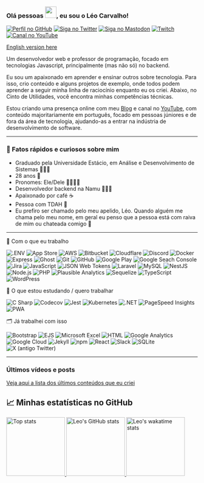 ### Olá pessoas <img src="https://raw.githubusercontent.com/MartinHeinz/MartinHeinz/master/wave.gif" width="30px">, eu sou o Léo Carvalho!

[![Perfil no GitHub](https://img.shields.io/github/followers/carvalholeo?style=for-the-badge&logo=github&logoColor=white)](https://github.com/carvalholeo)
[![Siga no Twitter](https://img.shields.io/twitter/follow/_carvalho_leo?style=for-the-badge&logo=x&logoColor=white)](https://twitter.com/_carvalho_leo)
[![Siga no Mastodon](https://img.shields.io/mastodon/follow/109525667964736745?domain=https%3A%2F%2Fbolha.us&style=for-the-badge&logo=mastodon&logoColor=white)](https://bolha.us/@carvalholeo)
[![Twitch](https://img.shields.io/twitch/status/carvalho_leo?style=for-the-badge&logo=twitch&logoColor=white)](https://twitch.com/carvalho_leo)
[![Canal no YouTube](https://img.shields.io/youtube/channel/subscribers/UC8c7IUMpnczt9pmsHlXYxXw?style=for-the-badge&logo=youtube&logoColor=white)](https://youtube.com/@carvalho_leo)

[English version here](README.md)

Um desenvolvedor web e professor de programação, focado em tecnologias Javascript, principalmente (mas não só) no backend.

Eu sou um apaixonado em aprender e ensinar outros sobre tecnologia. Para isso, crio conteúdo e alguns projetos de exemplo, onde todos podem aprender a seguir minha linha de raciocínio enquanto eu os criei. Abaixo, no Cinto de Utilidades, você encontra minhas competências técnicas.

Estou criando uma presença online com meu [Blog](https://leocarvalho.dev/) e canal no [YouTube](https://youtube.com/@carvalho_leo), com conteúdo majoritariamente em português, focado em pessoas júniores e de fora da área de tecnologia, ajudando-as a entrar na indústria de desenvolvimento de software.

---

### 📰 Fatos rápidos e curiosos sobre mim

- Graduado pela Universidade Estácio, em Análise e Desenvolvimento de Sistemas 🧑🏽‍🎓
- 28 anos 🎂
- Pronomes: Ele/Dele 🙆🏽‍♂️🌈
- Desenvolvedor backend na Namu 🧑🏽‍🏫
- Apaixonado por café ☕
- Pessoa com TDAH 🤔
- Eu prefiro ser chamado pelo meu apelido, Léo. Quando alguém me chama pelo meu nome, em geral eu penso que a pessoa está com raiva de mim ou chateada comigo 🥺

---

:toolbox: Com o que eu trabalho

![.ENV](https://img.shields.io/badge/.ENV-ECD53F?logo=dotenv&style=flat-square&logoColor=black)
![App Store](https://img.shields.io/badge/App%20Store-0D96F6?logo=appstore&style=flat-square&logoColor=white)
![AWS](https://img.shields.io/badge/AWS-232F3E?logo=amazonaws&style=flat-square&logoColor=white)
![Bitbucket](https://img.shields.io/badge/Bitbucket-0052CC?logo=cloudflare&style=flat-square&logoColor=white)
![Cloudflare](https://img.shields.io/badge/Cloudflare-F38020?logo=cloudflare&style=flat-square&logoColor=white)
![Discord](https://img.shields.io/badge/Discord-5865F2?logo=discord&style=flat-square&logoColor=white)
![Docker](https://img.shields.io/badge/Docker-2496ED?logo=docker&style=flat-square&logoColor=white)
![Express](https://img.shields.io/badge/Express-000000?logo=express&style=flat-square&logoColor=white)
![Ghost](https://img.shields.io/badge/Ghost-15171A?logo=ghost&style=flat-square&logoColor=white)
![Git](https://img.shields.io/badge/Git-F05032?logo=git&style=flat-square&logoColor=white)
![GitHub](https://img.shields.io/badge/GitHub-181717?logo=github&style=flat-square&logoColor=white)
![Google Play](https://img.shields.io/badge/Google%20Play-414141?logo=googleplay&style=flat-square&logoColor=white)
![Google Seach Console](https://img.shields.io/badge/Google%20Search%20Console-458CF5?logo=googlesearchconsole&style=flat-square&logoColor=white)
![Jira](https://img.shields.io/badge/Jira-0052CC?logo=jira&style=flat-square&logoColor=white)
![JavaScript](https://img.shields.io/badge/JavaScript-F7DF1E?logo=javascript&style=flat-square&logoColor=black)
![JSON Web Tokens](https://img.shields.io/badge/JSON%20Web%20Tokens-000000?logo=jsonwebtokens&style=flat-square&logoColor=white)
![Laravel](https://img.shields.io/badge/Laravel-FF2D20?logo=laravel&style=flat-square&logoColor=white)
![MySQL](https://img.shields.io/badge/MySQL-4479A1?logo=mysql&style=flat-square&logoColor=white)
![NestJS](https://img.shields.io/badge/NestJS-E0234E?logo=nestjs&style=flat-square&logoColor=white)
![Node.js](https://img.shields.io/badge/Node.js-339933?logo=nodedotjs&style=flat-square&logoColor=white)
![PHP](https://img.shields.io/badge/PHP-777BB4?logo=php&style=flat-square&logoColor=white)
![Plausible Analytics](https://img.shields.io/badge/Plausible%20Analytics-5850EC?logo=plausibleanalytics&style=flat-square&logoColor=white)
![Sequelize](https://img.shields.io/badge/Sequelize-52B0E7?logo=sequelize&style=flat-square&logoColor=white)
![TypeScript](https://img.shields.io/badge/TypeScript-3178C6?logo=typescript&style=flat-square&logoColor=white)
![WordPress](https://img.shields.io/badge/WordPress-21759B?logo=wordpress&style=flat-square&logoColor=white)

:memo: O que estou estudando / quero trabalhar

![C Sharp](https://img.shields.io/badge/C%20Sharp-512BD4?logo=csharp&style=flat-square&logoColor=white)
![Codecov](https://img.shields.io/badge/Codecov-F01F7A?logo=codecov&style=flat-square&logoColor=white)
![Jest](https://img.shields.io/badge/Jest-C21325?logo=jest&style=flat-square&logoColor=white)
![Kubernetes](https://img.shields.io/badge/Kubernetes-512BD4?logo=kubernetes&style=flat-square&logoColor=white)
![.NET](https://img.shields.io/badge/.NET-326CE5?logo=dotnet&style=flat-square&logoColor=white)
![PageSpeed Insights](https://img.shields.io/badge/PageSpeed%20Insights-4285F4?logo=pagespeedinsights&style=flat-square&logoColor=white)
![PWA](https://img.shields.io/badge/PWA-5A0FC8?logo=pwa&style=flat-square&logoColor=white)

:card_index_dividers: Já trabalhei com isso

![Bootstrap](https://img.shields.io/badge/Bootstrap-7952B3?logo=bootstrap&style=flat-square&logoColor=white)
![EJS](https://img.shields.io/badge/EJS-B4CA65?logo=ejs&style=flat-square&logoColor=black)
![Microsoft Excel](https://img.shields.io/badge/Microsfot%20Excel-217346?logo=microsoftexcel&style=flat-square&logoColor=white)
![HTML](https://img.shields.io/badge/HTML-E34F26?logo=html5&style=flat-square&logoColor=white)
![Google Analytics](https://img.shields.io/badge/Google%20Analytics-E37400?logo=googleanalytics&style=flat-square&logoColor=white)
![Google Cloud](https://img.shields.io/badge/Google%20Cloud-4285F4?logo=googlecloud&style=flat-square&logoColor=white)
![Jekyll](https://img.shields.io/badge/Jekyll-CC0000?logo=jekyll&style=flat-square&logoColor=white)
![npm](https://img.shields.io/badge/npm-CB3837?logo=npm&style=flat-square&logoColor=white)
![React](https://img.shields.io/badge/React-61DAFB?logo=react&style=flat-square&logoColor=black)
![Slack](https://img.shields.io/badge/Slack-4A154B?logo=slack&style=flat-square&logoColor=white)
![SQLite](https://img.shields.io/badge/SQLite-003B57?logo=sqlite&style=flat-square&logoColor=white)
![X (antigo Twitter)](https://img.shields.io/badge/X%20(antigo%20Twitter)-000000?logo=x&style=flat-square&logoColor=white)

---

### Últimos vídeos e posts

[Veja aqui a lista dos últimos conteúdos que eu criei](README.md#media)

## &#x1f4c8; Minhas estatísticas no GitHub

<div>
<a href="https://github.com/anuraghazra/github-readme-stats">
  <img src="https://github-readme-stats.vercel.app/api/top-langs/?username=carvalholeo&theme=radical&layout=compact&langs_count=7" alt="Top stats" style="align: center; display: inline-block; height: 11em;"/>
</a>
<a href="https://github.com/anuraghazra/github-readme-stats">
  <img src="https://github-readme-stats.vercel.app/api?username=carvalholeo&theme=radical&count_private=true&include_all_commits=true" alt="Leo's GitHub stats" style="align: center; display: inline-block; height: 11em;" />
</a>
<a href="https://github.com/anuraghazra/github-readme-stats">
  <img src="https://github-readme-stats.vercel.app/api/wakatime?username=carvalholeo" alt="Leo's wakatime stats" style="align: center; display: inline-block; height: 11em;" />
</a>
</div>
